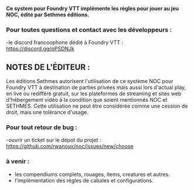**Ce system pour Foundry VTT implémente les règles pour jouer au jeu NOC, édité par Sethmes éditions.**

### Pour toutes questions et contact avec les développeurs :

-le discord francoophone dédié à Foundry VTT : https://discord.gg/pPSDNJk

## NOTES DE L'ÉDITEUR :

Les éditions Sethmes autorisent l'utilisation de ce système NOC pour Foundry VTT à destination de parties privées mais aussi lors d'actual play, en live ou redifféré gratuit, sur les plateformes de streaming et sites web d'hébergement vidéo à la condition que soient mentionnés NOC et SETHMES.
Cette utilisation ne peut être considérée comme une cession de droit, mais une tolérance d'usage.

### Pour tout retour de bug :

-ouvrir un ticket sur le dépot du projet : https://github.com/rwanoux/noc/issues/new/choose

### à venir :

- les compendiums complets, rouages, items, creatures et autres.
- l'implémentation des règles de cabales et configurations.
